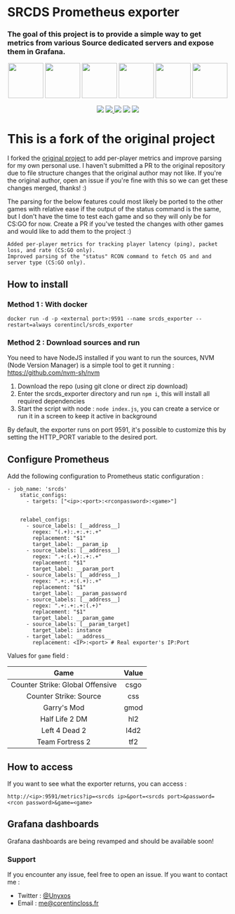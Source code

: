 # SRCDS Prometheus exporter

### The goal of this project is to provide a simple way to get metrics from various Source dedicated servers and expose them in Grafana.
<p align="center">
    <img src="./images/csgo.png" height="80">
    <img src="./images/css.png" height="80">
    <img src="./images/gmod.png" height="80">
    <img src="./images/hl2.png" height="80">
    <img src="./images/l4d2.png" height="80">
    <img src="./images/tf2.png" height="80">
</p>
<p align="center">
  <img src="https://img.shields.io/github/stars/nexxed/srcds_exporter?style=social">
  <a href="https://hub.docker.com/repository/docker/nexxed/srcds_exporter" alt="Activity">
    <img src="https://img.shields.io/docker/pulls/nexxed/srcds_exporter?logo=docker"/>
  </a>
  <img src="https://img.shields.io/docker/v/nexxed/srcds_exporter?logo=docker&sort=semver">
  <img src="https://img.shields.io/docker/image-size/nexxed/srcds_exporter/latest?logo=docker">
  <img src="https://img.shields.io/docker/stars/nexxed/srcds_exporter?logo=docker">
</p>

# This is a fork of the original project
I forked the [original project](https://github.com/Unyxos/srcds_exporter) to add per-player metrics and improve parsing for my own personal use. I haven't submitted a PR to the original repository due to file structure changes that the original author may not like. If you're the original author, open an issue if you're fine with this so we can get these changes merged, thanks! :)

The parsing for the below features could most likely be ported to the other games with relative ease if the output of the status command is the same, but I don't have the time to test each game and so they will only be for CS:GO for now. Create a PR if you've tested the changes with other games and would like to add them to the project :)

```
Added per-player metrics for tracking player latency (ping), packet loss, and rate (CS:GO only).
Improved parsing of the "status" RCON command to fetch OS and and server type (CS:GO only).
```

## How to install

### Method 1 : With docker
`docker run -d -p <external port>:9591 --name srcds_exporter --restart=always corentincl/srcds_exporter`

### Method 2 : Download sources and run

You need to have NodeJS installed if you want to run the sources, NVM (Node Version Manager) is a simple tool to get it running : https://github.com/nvm-sh/nvm

1. Download the repo (using git clone or direct zip download)
2. Enter the srcds_exporter directory and run `npm i`, this will install all required dependencies
3. Start the script with node : `node index.js`, you can create a service or run it in a screen to keep it active in background

By default, the exporter runs on port 9591, it's possible to customize this by setting the HTTP_PORT variable to the desired port.

## Configure Prometheus

Add the following configuration to Prometheus static configuration :

```
- job_name: 'srcds'
    static_configs:
      - targets: ["<ip>:<port>:<rconpassword>:<game>"]


    relabel_configs:
      - source_labels: [__address__]
        regex: "(.+):.+:.+:.+"
        replacement: "$1"
        target_label: __param_ip
      - source_labels: [__address__]
        regex: ".+:(.+):.+:.+"
        replacement: "$1"
        target_label: __param_port
      - source_labels: [__address__]
        regex: ".+:.+:(.+):.+"
        replacement: "$1"
        target_label: __param_password
      - source_labels: [__address__]
        regex: ".+:.+:.+:(.+)"
        replacement: "$1"
        target_label: __param_game
      - source_labels: [__param_target]
        target_label: instance
      - target_label: __address__
        replacement: <IP>:<port> # Real exporter's IP:Port
```

Values for `game` field :

| Game   |      Value      |
|:----------:|:-------------:|
| Counter Strike: Global Offensive |  csgo |
| Counter Strike: Source |    css   |
| Garry's Mod |    gmod   |
| Half Life 2 DM |    hl2   |
| Left 4 Dead 2 |    l4d2   |
| Team Fortress 2 |    tf2   |

## How to access

If you want to see what the exporter returns, you can access :

 `http://<ip>:9591/metrics?ip=<srcds ip>&port=<srcds port>&password=<rcon password>&game=<game>`

## Grafana dashboards

Grafana dashboards are being revamped and should be available soon!

### Support

If you encounter any issue, feel free to open an issue.
If you want to contact me :

* Twitter : [@Unyxos](https://twitter.com/Unyxos)
* Email : [me@corentincloss.fr](mailto://me@corentincloss.fr)
